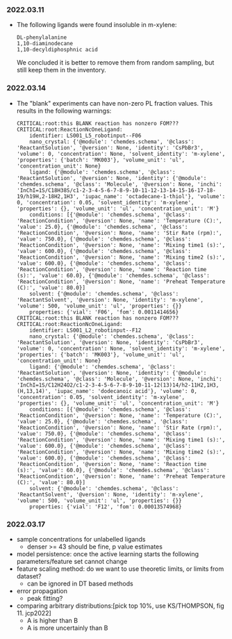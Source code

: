 
### 2022.03.11
- The following ligands were found insoluble in m-xylene:
  ```
  DL-phenylalanine
  1,10-diaminodecane
  1,10-decyldiphosphnic acid
  ```
  We concluded it is better to remove them from random sampling, 
  but still keep them in the inventory.

### 2022.03.14
- The "blank" experiments can have non-zero PL fraction values. This results in
  the following warnings:
  ```
  CRITICAL:root:this BLANK reaction has nonzero FOM???
  CRITICAL:root:ReactionNcOneLigand:
      identifier: LS001_L5_robotinput--F06
      nano_crystal: {'@module': 'chemdes.schema', '@class': 'ReactantSolution', '@version': None, 'identity': 'CsPbBr3', 'volume': 0, 'concentration': None, 'solvent_identity': 'm-xylene', 'properties': {'batch': 'MK003'}, 'volume_unit': 'ul', 'concentration_unit': None}
      ligand: {'@module': 'chemdes.schema', '@class': 'ReactantSolution', '@version': None, 'identity': {'@module': 'chemdes.schema', '@class': 'Molecule', '@version': None, 'inchi': 'InChI=1S/C18H38S/c1-2-3-4-5-6-7-8-9-10-11-12-13-14-15-16-17-18-19/h19H,2-18H2,1H3', 'iupac_name': 'octadecane-1-thiol'}, 'volume': 0, 'concentration': 0.05, 'solvent_identity': 'm-xylene', 'properties': {}, 'volume_unit': 'ul', 'concentration_unit': 'M'}
      conditions: [{'@module': 'chemdes.schema', '@class': 'ReactionCondition', '@version': None, 'name': 'Temperature (C):', 'value': 25.0}, {'@module': 'chemdes.schema', '@class': 'ReactionCondition', '@version': None, 'name': 'Stir Rate (rpm):', 'value': 750.0}, {'@module': 'chemdes.schema', '@class': 'ReactionCondition', '@version': None, 'name': 'Mixing time1 (s):', 'value': 600.0}, {'@module': 'chemdes.schema', '@class': 'ReactionCondition', '@version': None, 'name': 'Mixing time2 (s):', 'value': 600.0}, {'@module': 'chemdes.schema', '@class': 'ReactionCondition', '@version': None, 'name': 'Reaction time (s):', 'value': 60.0}, {'@module': 'chemdes.schema', '@class': 'ReactionCondition', '@version': None, 'name': 'Preheat Temperature (C):', 'value': 80.0}]
      solvent: {'@module': 'chemdes.schema', '@class': 'ReactantSolvent', '@version': None, 'identity': 'm-xylene', 'volume': 500, 'volume_unit': 'ul', 'properties': {}}
      properties: {'vial': 'F06', 'fom': 0.0011414656}
  CRITICAL:root:this BLANK reaction has nonzero FOM???
  CRITICAL:root:ReactionNcOneLigand:
      identifier: LS001_L2_robotinput--F12
      nano_crystal: {'@module': 'chemdes.schema', '@class': 'ReactantSolution', '@version': None, 'identity': 'CsPbBr3', 'volume': 0, 'concentration': None, 'solvent_identity': 'm-xylene', 'properties': {'batch': 'MK003'}, 'volume_unit': 'ul', 'concentration_unit': None}
      ligand: {'@module': 'chemdes.schema', '@class': 'ReactantSolution', '@version': None, 'identity': {'@module': 'chemdes.schema', '@class': 'Molecule', '@version': None, 'inchi': 'InChI=1S/C12H24O2/c1-2-3-4-5-6-7-8-9-10-11-12(13)14/h2-11H2,1H3,(H,13,14)', 'iupac_name': 'dodecanoic acid'}, 'volume': 0, 'concentration': 0.05, 'solvent_identity': 'm-xylene', 'properties': {}, 'volume_unit': 'ul', 'concentration_unit': 'M'}
      conditions: [{'@module': 'chemdes.schema', '@class': 'ReactionCondition', '@version': None, 'name': 'Temperature (C):', 'value': 25.0}, {'@module': 'chemdes.schema', '@class': 'ReactionCondition', '@version': None, 'name': 'Stir Rate (rpm):', 'value': 750.0}, {'@module': 'chemdes.schema', '@class': 'ReactionCondition', '@version': None, 'name': 'Mixing time1 (s):', 'value': 600.0}, {'@module': 'chemdes.schema', '@class': 'ReactionCondition', '@version': None, 'name': 'Mixing time2 (s):', 'value': 600.0}, {'@module': 'chemdes.schema', '@class': 'ReactionCondition', '@version': None, 'name': 'Reaction time (s):', 'value': 60.0}, {'@module': 'chemdes.schema', '@class': 'ReactionCondition', '@version': None, 'name': 'Preheat Temperature (C):', 'value': 80.0}]
      solvent: {'@module': 'chemdes.schema', '@class': 'ReactantSolvent', '@version': None, 'identity': 'm-xylene', 'volume': 500, 'volume_unit': 'ul', 'properties': {}}
      properties: {'vial': 'F12', 'fom': 0.00013574968}
  ```

### 2022.03.17
- sample concentrations for unlabelled ligands
  - denser >= 43 should be fine, p value estimates
- model persistence: once the active learning starts 
  the following parameters/feature set cannot change
- feature scaling method: do we want to use theoretic limits, or limits from dataset?
  - can be ignored in DT based methods
- error propagation
  - peak fitting?
- comparing arbitrary distributions:[pick top 10%, use KS/THOMPSON, fig 11. jcp2022]
  - A is higher than B
  - A is more uncertainly than B